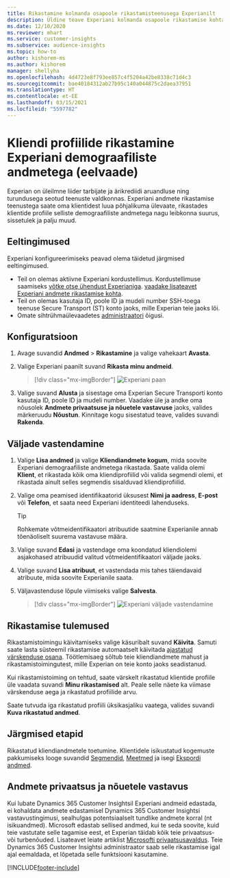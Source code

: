 ```yaml
---
title: Rikastamine kolmanda osapoole rikastamisteenusega Experianilt
description: Üldine teave Experiani kolmanda osapoole rikastamise kohta.
ms.date: 12/10/2020
ms.reviewer: mhart
ms.service: customer-insights
ms.subservice: audience-insights
ms.topic: how-to
author: kishorem-ms
ms.author: kishorem
manager: shellyha
ms.openlocfilehash: 4d4723e8f793ee857c4f5204a42be8338c71d4c3
ms.sourcegitcommit: bae40184312ab27b95c140a044875c2daea37951
ms.translationtype: HT
ms.contentlocale: et-EE
ms.lasthandoff: 03/15/2021
ms.locfileid: "5597782"
---
```

# <a name="enrich-customer-profiles-with-demographics-from-experian-preview"></a>Kliendi profiilide rikastamine Experiani demograafiliste andmetega (eelvaade)

Experian on üleilmne liider tarbijate ja ärikrediidi aruandluse ning turundusega seotud teenuste valdkonnas. Experiani andmete rikastamise teenustega saate oma klientidest luua põhjalikuma ülevaate, rikastades klientide profiile selliste demograafiliste andmetega nagu leibkonna suurus, sissetulek ja palju muud.

## <a name="prerequisites"></a>Eeltingimused

Experiani konfigureerimiseks peavad olema täidetud järgmised eeltingimused.

- Teil on olemas aktiivne Experiani kordustellimus. Kordustellimuse saamiseks [võtke otse ühendust Experianiga](https://www.experian.com/marketing-services/contact). [vaadake lisateavet Experiani andmete rikastamise kohta](https://www.experian.com/marketing-services/microsoft?cmpid=ems_web_mci_cdppage).
- Teil on olemas kasutaja ID, poole ID ja mudeli number SSH-toega teenuse Secure Transport (ST) konto jaoks, mille Experian teie jaoks lõi.
- Omate sihtrühmaülevaadetes [administraatori](permissions.md#administrator) õigusi.

## <a name="configuration"></a>Konfiguratsioon

1. Avage suvandid **Andmed** > **Rikastamine** ja valige vahekaart **Avasta**.

1. Valige Experiani paanilt suvand **Rikasta minu andmeid**.

   > [!div class="mx-imgBorder"]
   > ![Experiani paan](media/experian-tile.png "Experiani paan")

1. Valige suvand **Alusta** ja sisestage oma Experian Secure Transporti konto kasutaja ID, poole ID ja mudeli number. Vaadake üle ja andke oma nõusolek **Andmete privaatsuse ja nõuetele vastavuse** jaoks, valides märkeruudu **Nõustun**. Kinnitage kogu sisestatud teave, valides suvandi **Rakenda**.

## <a name="map-your-fields"></a>Väljade vastendamine

1.  Valige **Lisa andmed** ja valige **Kliendiandmete kogum**, mida soovite Experiani demograafiliste andmetega rikastada. Saate valida olemi **Klient**, et rikastada kõik oma kliendiprofiilid või valida segmendi olemi, et rikastada ainult selles segmendis sisalduvad kliendiprofiilid.

1. Valige oma peamised identifikaatorid üksusest **Nimi ja aadress**, **E-post** või **Telefon**, et saata need Experiani identiteedi lahenduseks.

   > [!TIP]
   > Rohkemate võtmeidentifikaatori atribuutide saatmine Experianile annab tõenäoliselt suurema vastavuse määra.

1. Valige suvand **Edasi** ja vastendage oma koondatud kliendiolemi asjakohased atribuudid valitud võtmeidentifikaatori väljade jaoks.

1. Valige suvand **Lisa atribuut**, et vastendada mis tahes täiendavaid atribuute, mida soovite Experianile saata.

1.  Väljavastenduse lõpule viimiseks valige **Salvesta**.

    > [!div class="mx-imgBorder"]
    > ![Experiani väljade vastendamine](media/experian-field-mapping.png "Experiani väljade vastendamine")

## <a name="enrichment-results"></a>Rikastamise tulemused

Rikastamistoimingu käivitamiseks valige käsuribalt suvand **Käivita**. Samuti saate lasta süsteemil rikastamise automaatselt käivitada [ajastatud värskenduse osana](system.md#schedule-tab). Töötlemisaeg sõltub teie kliendiandmete mahust ja rikastamistoimingutest, mille Experian on teie konto jaoks seadistanud.

Kui rikastamistoiming on tehtud, saate värskelt rikastatud klientide profiile üle vaadata suvandi **Minu rikastamised** alt. Peale selle näete ka viimase värskenduse aega ja rikastatud profiilide arvu.

Saate tutvuda iga rikastatud profiili üksikasjaliku vaatega, valides suvandi **Kuva rikastatud andmed**.

## <a name="next-steps"></a>Järgmised etapid

Rikastatud kliendiandmetele toetumine. Klientidele isikustatud kogemuste pakkumiseks looge suvandid [Segmendid](segments.md), [Meetmed](measures.md) ja isegi [Ekspordi andmed](export-destinations.md).

## <a name="data-privacy-and-compliance"></a>Andmete privaatsus ja nõuetele vastavus

Kui lubate Dynamics 365 Customer Insightsil Experiani andmeid edastada, ei kohaldata andmete edastamisel Dynamics 365 Customer Insightsi vastavustingimusi, sealhulgas potentsiaalselt tundlike andmete korral (nt isikuandmed). Microsoft edastab sellised andmed, kui te seda soovite, kuid teie vastutate selle tagamise eest, et Experian täidab kõik teie privaatsus- või turbenõuded. Lisateavet leiate artiklist [Microsofti privaatsusavaldus](https://go.microsoft.com/fwlink/?linkid=396732).
Teie Dynamics 365 Customer Insightsi administraator saab selle rikastamise igal ajal eemaldada, et lõpetada selle funktsiooni kasutamine.


[!INCLUDE[footer-include](../includes/footer-banner.md)]